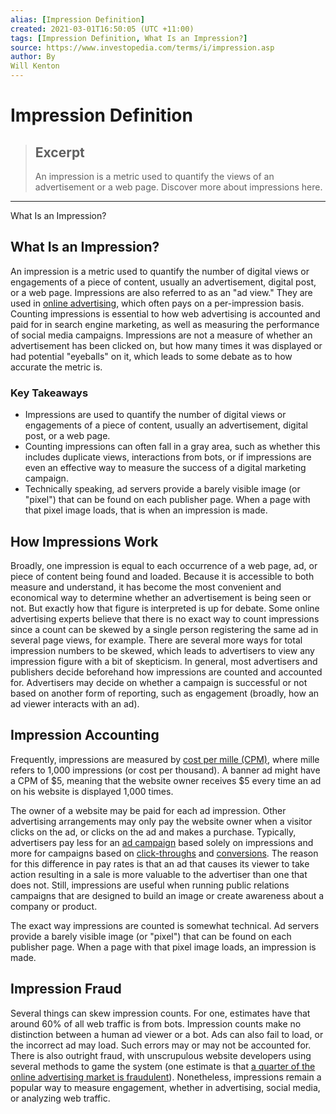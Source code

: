 ```yaml
---
alias: [Impression Definition]
created: 2021-03-01T16:50:05 (UTC +11:00)
tags: [Impression Definition, What Is an Impression?]
source: https://www.investopedia.com/terms/i/impression.asp
author: By
Will Kenton
---
```


# Impression Definition

> ## Excerpt
> An impression is a metric used to quantify the views of an advertisement or a web page. Discover more about impressions here.

---

What Is an Impression?
## What Is an Impression?

An impression is a metric used to quantify the number of digital views or engagements of a piece of content, usually an advertisement, digital post, or a web page. Impressions are also referred to as an "ad view." They are used in [online advertising](https://www.investopedia.com/terms/d/digital-marketing.asp), which often pays on a per-impression basis. Counting impressions is essential to how web advertising is accounted and paid for in search engine marketing, as well as measuring the performance of social media campaigns. Impressions are not a measure of whether an advertisement has been clicked on, but how many times it was displayed or had potential "eyeballs" on it, which leads to some debate as to how accurate the metric is.

### Key Takeaways

-   Impressions are used to quantify the number of digital views or engagements of a piece of content, usually an advertisement, digital post, or a web page.
-   Counting impressions can often fall in a gray area, such as whether this includes duplicate views, interactions from bots, or if impressions are even an effective way to measure the success of a digital marketing campaign.
-   Technically speaking, ad servers provide a barely visible image (or "pixel") that can be found on each publisher page. When a page with that pixel image loads, that is when an impression is made.

## How Impressions Work

Broadly, one impression is equal to each occurrence of a web page, ad, or piece of content being found and loaded. Because it is accessible to both measure and understand, it has become the most convenient and economical way to determine whether an advertisement is being seen or not. But exactly how that figure is interpreted is up for debate. Some online advertising experts believe that there is no exact way to count impressions since a count can be skewed by a single person registering the same ad in several page views, for example. There are several more ways for total impression numbers to be skewed, which leads to advertisers to view any impression figure with a bit of skepticism. In general, most advertisers and publishers decide beforehand how impressions are counted and accounted for. Advertisers may decide on whether a campaign is successful or not based on another form of reporting, such as engagement (broadly, how an ad viewer interacts with an ad).

## Impression Accounting

Frequently, impressions are measured by [cost per mille (CPM)](https://www.investopedia.com/terms/c/cpm.asp), where mille refers to 1,000 impressions (or cost per thousand). A banner ad might have a CPM of $5, meaning that the website owner receives $5 every time an ad on his website is displayed 1,000 times.

The owner of a website may be paid for each ad impression. Other advertising arrangements may only pay the website owner when a visitor clicks on the ad, or clicks on the ad and makes a purchase. Typically, advertisers pay less for an [ad campaign](https://www.investopedia.com/terms/m/marketing-campaign.asp) based solely on impressions and more for campaigns based on [click-throughs](https://www.investopedia.com/terms/c/clickthroughrates.asp) and [conversions](https://www.investopedia.com/terms/c/conversion-rate.asp). The reason for this difference in pay rates is that an ad that causes its viewer to take action resulting in a sale is more valuable to the advertiser than one that does not. Still, impressions are useful when running public relations campaigns that are designed to build an image or create awareness about a company or product.

The exact way impressions are counted is somewhat technical. Ad servers provide a barely visible image (or "pixel") that can be found on each publisher page. When a page with that pixel image loads, an impression is made.

## Impression Fraud

Several things can skew impression counts. For one, estimates have that around 60% of all web traffic is from bots. Impression counts make no distinction between a human ad viewer or a bot. Ads can also fail to load, or the incorrect ad may load. Such errors may or may not be accounted for. There is also outright fraud, with unscrupulous website developers using several methods to game the system (one estimate is that [a quarter of the online advertising market is fraudulent](http://www.adweek.com/digital/amount-questionable-online-traffic-will-blow-your-mind-153083/)). Nonetheless, impressions remain a popular way to measure engagement, whether in advertising, social media, or analyzing web traffic.

